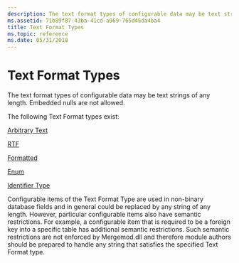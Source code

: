 ```yaml
---
description: The text format types of configurable data may be text strings of any length. Embedded nulls are not allowed.
ms.assetid: 71b89f87-43ba-41cd-a969-765d45da4ba4
title: Text Format Types
ms.topic: reference
ms.date: 05/31/2018
---
```


# Text Format Types

The text format types of configurable data may be text strings of any length. Embedded nulls are not allowed.

The following Text Format types exist:

[Arbitrary Text](arbitrary-text-type.md)

[RTF](rtf-type.md)

[Formatted](formatted-type.md)

[Enum](enum-type.md)

[Identifier Type](identifier-type.md)

Configurable items of the Text Format Type are used in non-binary database fields and in general could be replaced by any string of any length. However, particular configurable items also have semantic restrictions. For example, a configurable item that is required to be a foreign key into a specific table has additional semantic restrictions. Such semantic restrictions are not enforced by Mergemod.dll and therefore module authors should be prepared to handle any string that satisfies the specified Text Format type.

 

 



